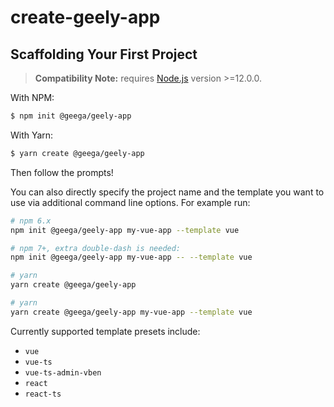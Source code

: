 # create-geely-app

## Scaffolding Your First Project

> **Compatibility Note:**
> requires [Node.js](https://nodejs.org/en/) version >=12.0.0.

With NPM:

```bash
$ npm init @geega/geely-app
```

With Yarn:

```bash
$ yarn create @geega/geely-app
```

Then follow the prompts!

You can also directly specify the project name and the template you want to use via additional command line options. For example run:

```bash
# npm 6.x
npm init @geega/geely-app my-vue-app --template vue

# npm 7+, extra double-dash is needed:
npm init @geega/geely-app my-vue-app -- --template vue

# yarn
yarn create @geega/geely-app

# yarn
yarn create @geega/geely-app my-vue-app --template vue
```

Currently supported template presets include:

- `vue`
- `vue-ts`
- `vue-ts-admin-vben`
- `react`
- `react-ts`

